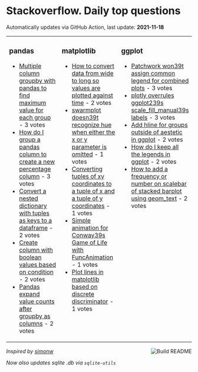 # Stackoverflow. Daily top questions 

Automatically updates via GitHub Action, last update: **<!-- date starts -->2021-11-18<!-- date ends -->**


<table><tr><td valign="top" width="33%">

### pandas
<!-- pandas starts -->
* [Multiple column groupby with pandas to find maximum value for each group](https://stackoverflow.com/questions/70013345/multiple-column-groupby-with-pandas-to-find-maximum-value-for-each-group) - 3 votes
* [How do I group a pandas column to create a new percentage column](https://stackoverflow.com/questions/70019337/how-do-i-group-a-pandas-column-to-create-a-new-percentage-column) - 3 votes
* [Convert a nested dictionary with tuples as keys to a dataframe](https://stackoverflow.com/questions/70023170/convert-a-nested-dictionary-with-tuples-as-keys-to-a-dataframe) - 2 votes
* [Create column with boolean values based on condition](https://stackoverflow.com/questions/70017317/create-column-with-boolean-values-based-on-condition) - 2 votes
* [Pandas expand value counts after groupby as columns](https://stackoverflow.com/questions/70025900/pandas-expand-value-counts-after-groupby-as-columns) - 2 votes
<!-- pandas ends -->
</td><td valign="top" width="34%">


### matplotlib
<!-- matplotlib starts -->
* [How to convert data from wide to long so values are plotted against time](https://stackoverflow.com/questions/70025086/how-to-convert-data-from-wide-to-long-so-values-are-plotted-against-time) - 2 votes
* [swarmplot doesn39t recognize hue when either the x or y parameter is omitted](https://stackoverflow.com/questions/70025168/swarmplot-doesnt-recognize-hue-when-either-the-x-or-y-parameter-is-omitted) - 1 votes
* [Converting tuples of xy coordinates to a tuple of x and a tuple of y coordinates](https://stackoverflow.com/questions/70026662/converting-tuples-of-x-y-coordinates-to-a-tuple-of-x-and-a-tuple-of-y-coordina) - 1 votes
* [Simple animation for Conway39s Game of Life with FuncAnimation](https://stackoverflow.com/questions/70019538/simple-animation-for-conways-game-of-life-with-funcanimation) - 1 votes
* [Plot lines in matplotlib based on discrete discriminator](https://stackoverflow.com/questions/70018138/plot-lines-in-matplotlib-based-on-discrete-discriminator) - 1 votes
<!-- matplotlib ends -->
</td><td valign="top" width="34%">


### ggplot
<!-- ggplot2 starts -->
* [Patchwork won39t assign common legend for combined plots](https://stackoverflow.com/questions/70020340/patchwork-wont-assign-common-legend-for-combined-plots) - 3 votes
* [plotly overrules ggplot239s scale_fill_manual39s labels](https://stackoverflow.com/questions/70017937/plotly-overrules-ggplot2s-scale-fill-manuals-labels) - 3 votes
* [Add hline for groups outside of aestetic in ggplot](https://stackoverflow.com/questions/70018442/add-hline-for-groups-outside-of-aestetic-in-ggplot) - 2 votes
* [How do I keep all the legends in ggplot](https://stackoverflow.com/questions/70022773/how-do-i-keep-all-the-legends-in-ggplot) - 2 votes
* [How to add a frequency or number on scalebar of stacked barplot using geom_text](https://stackoverflow.com/questions/70014610/how-to-add-a-frequency-or-number-on-scalebar-of-stacked-barplot-using-geom-text) - 2 votes
<!-- ggplot2 ends -->
</td></tr></table>

<a href="https://github.com/hp0404/hp0404/actions"><img src="https://github.com/hp0404/hp0404/workflows/Build%20README/badge.svg" align="right" alt="Build README"></a> <p>*Inspired by  [simonw](https://github.com/simonw/simonw)*</p> <p> *Now also updates sqlite .db via `sqlite-utils`* </p>

